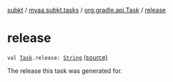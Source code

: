 [subkt](../../index.md) / [myaa.subkt.tasks](../index.md) / [org.gradle.api.Task](index.md) / [release](./release.md)

# release

`val `[`Task`](https://docs.gradle.org/current/javadoc/org/gradle/api/Task.html)`.release: `[`String`](https://kotlinlang.org/api/latest/jvm/stdlib/kotlin/-string/index.html) [(source)](https://github.com/Myaamori/SubKt/blob/master/src/main/kotlin/myaa/subkt/tasks/tasks.kt#L384)

The release this task was generated for.

